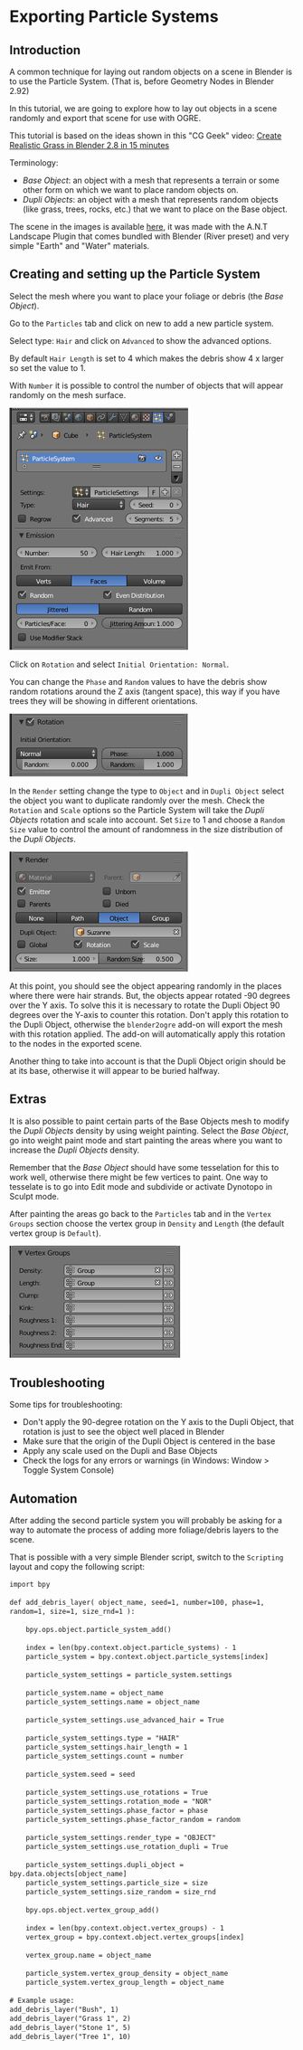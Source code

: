 
# Exporting Particle Systems

## Introduction
A common technique for laying out random objects on a scene in Blender is to use the Particle System. 
(That is, before Geometry Nodes in Blender 2.92)

In this tutorial, we are going to explore how to lay out objects in a scene randomly and export that scene for use with OGRE.

This tutorial is based on the ideas shown in this "CG Geek" video:
[Create Realistic Grass in Blender 2.8 in 15 minutes](https://www.youtube.com/watch?v=-GAm-7_3N6g)

Terminology:
 - *Base Object*: an object with a mesh that represents a terrain or some other form on which we want to place random objects on.
 - *Dupli Objects*: an object with a mesh that represents random objects (like grass, trees, rocks, etc.) that we want to place on the Base object.

The scene in the images is available [here](examples/particle-system.blend), it was made with the A.N.T Landscape Plugin that comes bundled with Blender (River preset) and very simple "Earth" and "Water" materials.

## Creating and setting up the Particle System
Select the mesh where you want to place your foliage or debris (the *Base Object*).

Go to the `Particles` tab and click on new to add a new particle system.

Select type: `Hair` and click on `Advanced` to show the advanced options.

By default `Hair Length` is set to 4 which makes the debris show 4 x larger so set the value to 1.

With `Number` it is possible to control the number of objects that will appear randomly on the mesh surface.

![particle-system1.png](images/particle-sys/particle-system1.png)

Click on `Rotation` and select `Initial Orientation: Normal`.

You can change the `Phase` and `Random` values to have the debris show random rotations around the Z axis (tangent space), this way if you have trees they will be showing in different orientations.

![particle-system2.png](images/particle-sys/particle-system2.png)

In the `Render` setting change the type to `Object` and in `Dupli Object` select the object you want to duplicate randomly over the mesh.
Check the `Rotation` and `Scale` options so the Particle System will take the *Dupli Objects* rotation and scale into account.
Set `Size` to 1 and choose a `Random Size` value to control the amount of randomness in the size distribution of the *Dupli Objects*.

![particle-system3.png](images/particle-sys/particle-system3.png)

At this point, you should see the object appearing randomly in the places where there were hair strands.
But, the objects appear rotated -90 degrees over the Y axis.
To solve this it is necessary to rotate the Dupli Object 90 degrees over the Y-axis to counter this rotation.
Don't apply this rotation to the Dupli Object, otherwise the `blender2ogre` add-on will export the mesh with this rotation applied.
The add-on will automatically apply this rotation to the nodes in the exported scene.

Another thing to take into account is that the Dupli Object origin should be at its base, otherwise it will appear to be buried halfway.

## Extras
It is also possible to paint certain parts of the Base Objects mesh to modify the *Dupli Objects* density by using weight painting.
Select the *Base Object*, go into weight paint mode and start painting the areas where you want to increase the *Dupli Objects* density.

Remember that the *Base Object* should have some tesselation for this to work well, otherwise there might be few vertices to paint.
One way to tesselate is to go into Edit mode and subdivide or activate Dynotopo in Sculpt mode.

After painting the areas go back to the `Particles` tab and in the `Vertex Groups` section choose the vertex group in `Density` and `Length` (the default vertex group is `Default`).

![particle-system4.png](images/particle-sys/particle-system4.png)

## Troubleshooting
Some tips for troubleshooting:
 - Don't apply the 90-degree rotation on the Y axis to the Dupli Object, that rotation is just to see the object well placed in Blender
 - Make sure that the origin of the Dupli Object is centered in the base
 - Apply any scale used on the Dupli and Base Objects
 - Check the logs for any errors or warnings (in Windows: Window > Toggle System Console)

## Automation
After adding the second particle system you will probably be asking for a way to automate the process of adding more foliage/debris layers to the scene.

That is possible with a very simple Blender script, switch to the `Scripting` layout and copy the following script:
```
import bpy

def add_debris_layer( object_name, seed=1, number=100, phase=1, random=1, size=1, size_rnd=1 ):

    bpy.ops.object.particle_system_add()

    index = len(bpy.context.object.particle_systems) - 1
    particle_system = bpy.context.object.particle_systems[index]

    particle_system_settings = particle_system.settings

    particle_system.name = object_name
    particle_system_settings.name = object_name
    
    particle_system_settings.use_advanced_hair = True

    particle_system_settings.type = "HAIR"
    particle_system_settings.hair_length = 1
    particle_system_settings.count = number
    
    particle_system.seed = seed

    particle_system_settings.use_rotations = True
    particle_system_settings.rotation_mode = "NOR"
    particle_system_settings.phase_factor = phase
    particle_system_settings.phase_factor_random = random

    particle_system_settings.render_type = "OBJECT"
    particle_system_settings.use_rotation_dupli = True

    particle_system_settings.dupli_object = bpy.data.objects[object_name]
    particle_system_settings.particle_size = size
    particle_system_settings.size_random = size_rnd

    bpy.ops.object.vertex_group_add()

    index = len(bpy.context.object.vertex_groups) - 1
    vertex_group = bpy.context.object.vertex_groups[index]

    vertex_group.name = object_name
    
    particle_system.vertex_group_density = object_name
    particle_system.vertex_group_length = object_name

# Example usage:
add_debris_layer("Bush", 1)
add_debris_layer("Grass 1", 2)
add_debris_layer("Stone 1", 5)
add_debris_layer("Tree 1", 10)
```
